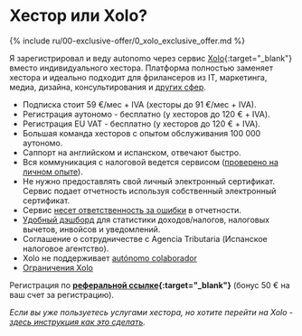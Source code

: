 # Хестор или Xolo?

{% include ru/00-exclusive-offer/0_xolo_exclusive_offer.md %}

Я зарегистрировал и веду autonomo через сервис [Xolo](https://bit.ly/xolo-signup-free-renta){:target="_blank"}
вместо индивидуального хестора. Платформа полностью заменяет хестора и идеально подходит для фрилансеров из IT,
маркетинга, медиа, дизайна, консультирования и [других сфер](#подойдет-ли-вам-xolo).

- Подписка стоит 59 €/мес + IVA (хесторы до 91 €/мес + IVA).
- Регистрация аутономо - бесплатно (у хесторов до 120 € + IVA).
- Регистрация EU VAT - бесплатно (у хесторов до 120 € + IVA).
- Большая команда хесторов с опытом обслуживания 100 000 аутономо.
- Саппорт на английском и испанском, отвечают быстро.
- Вся коммуникация с налоговой ведется сервисом ([проверено на личном опыте](#моя-проблема-с-испанской-налоговой)).
- Не нужно предоставлять свой личный электронный сертификат. Сервис подает отчетность используя собственный электронный 
  сертификат.
- Сервис [несет ответственность за ошибки](#ответственность-в-случае-ошибки) в отчетности.
- [Удобный дэшборд](#демо-дашборда-туториалы) для статистики доходов/налогов, налоговых вычетов, инвойсов и уведомлений.
- Соглашение о сотрудничестве с Agencia Tributaria (Испанское налоговое агентство).
- Xolo не поддерживает [autónomo colaborador](#autónomo-colaborador)
- [Ограничения Xolo](#подойдет-ли-вам-xolo)

Регистрация по **[реферальной ссылке](https://bit.ly/xolo-signup-free-renta){:target="_blank"}** (бонус 50 € на ваш счет
за регистрацию).

_Если вы уже пользуетесь услугами хестора, но хотите перейти на
Xolo - [здесь инструкция как это сделать](#переход-от-хестора-на-xolo)._
